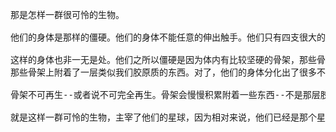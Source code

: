 <pre>那是怎样一群很可怜的生物。

他们的身体是那样的僵硬。他们的身体不能任意的伸出触手。他们只有四支很大的固定伸出来的触手几乎要占整个身体质量的一半，这四支还不是真正意义上的触手，它们每一支分成两截可以做很多动作但是还是很不灵活，末端有一些小的结构各有5个小触手，其中较小的两只上的应该是整个身体最灵活的部分了，虽然跟我们相比仍然相当笨拙。他们就用那些触手创造了他们的世界，生息繁衍。

这样的身体也非一无是处。他们之所以僵硬是因为体内有比较坚硬的骨架，那些骨架的坚硬是天生的，不需要力量的维持。当然这样的结构有时候其实更加脆弱：它们不能被折断，折断会对他们造成很大的伤害甚至死亡。
那些骨架上附着了一层类似我们胶原质的东西。对了，他们的身体分化出了很多不同功能的器官，每种器官只干一件事，比如骨架上附着的一层胶原质，是跟我们的胶原质最接近的东西了，能产生能量和保持形状，这个能量甚至可以比我们的强大，但是很僵硬--僵硬是他们的硬伤。在能量保持的时候很难伤到骨架但是通常情况下它们是放松的，这时候就比较容易从侧面折断他们的触手--准确说是折断里面的骨架--记住，他们的触手是僵硬的，被折断会被自己戳伤。

骨架不可再生--或者说不可完全再生。骨架会慢慢积累附着一些东西--不是那层胶原质--是类似骨架的组成的物质，所以他们的骨架会越长越粗，但另一方面原来骨架上的一些部分会损耗--就像机器的损耗，所以骨架又会密度变小--于是他们的骨架就会变形，这样的方式是不可持续的，所以他们的生命很有限。它们的胶原质也会萎缩但那只是衰老的其中一部分，所以只解决胶原质的萎缩问题完全不足以延长生命--记住他们的身体是分化成了很多不同功能的器官的，每一种器官都会萎缩。

就是这样一群可怜的生物，主宰了他们的星球，因为相对来说，他们已经是那个星球上最灵活的了。
</pre>

